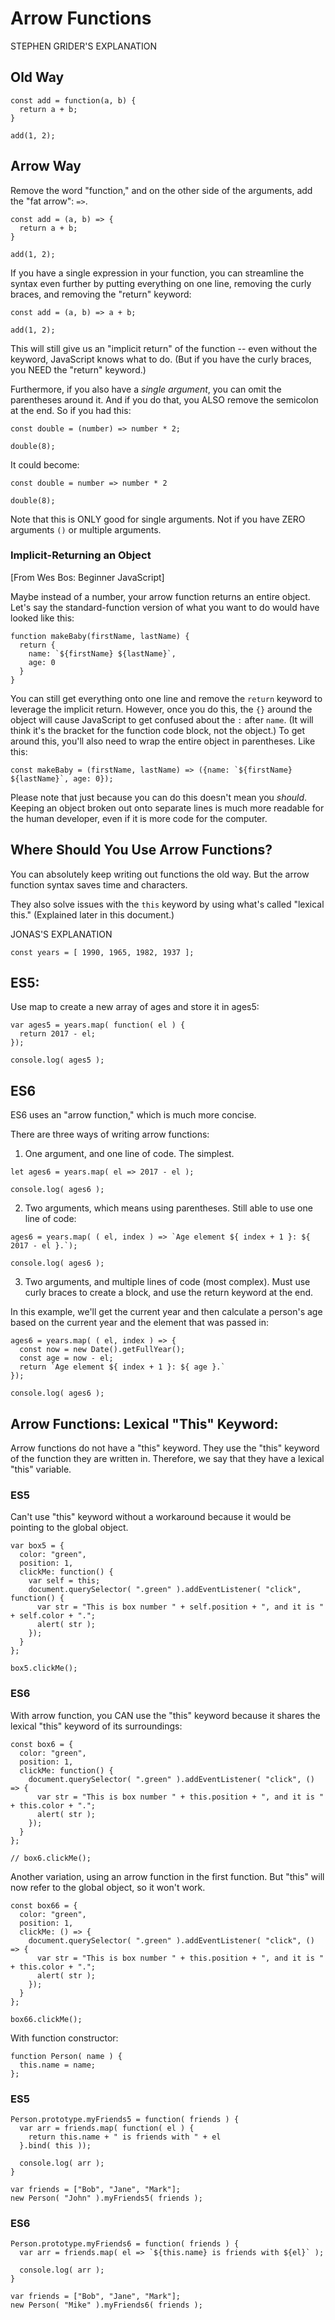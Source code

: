 # Arrow Functions

STEPHEN GRIDER'S EXPLANATION

## Old Way

```
const add = function(a, b) {
  return a + b;
}

add(1, 2);
```


## Arrow Way

Remove the word "function," and on the other side of the arguments, add the "fat arrow": `=>`.

```
const add = (a, b) => {
  return a + b;
}

add(1, 2);
```

If you have a single expression in your function, you can streamline the syntax even further by putting everything on one line, removing the curly braces, and removing the "return" keyword:

```
const add = (a, b) => a + b;

add(1, 2);
```

This will still give us an "implicit return" of the function -- even without the keyword, JavaScript knows what to do. (But if you have the curly braces, you NEED the "return" keyword.)

Furthermore, if you also have a *single argument*, you can omit the parentheses around it. And if you do that, you ALSO remove the semicolon at the end. So if you had this:

```
const double = (number) => number * 2;

double(8);
```

It could become:

```
const double = number => number * 2

double(8);
```

Note that this is ONLY good for single arguments. Not if you have ZERO arguments `()` or multiple arguments.


### Implicit-Returning an Object

[From Wes Bos: Beginner JavaScript]

Maybe instead of a number, your arrow function returns an entire object. Let's say the standard-function version of what you want to do would have looked like this:

```
function makeBaby(firstName, lastName) {
  return {
    name: `${firstName} ${lastName}`,
    age: 0
  }
}
```

You can still get everything onto one line and remove the `return` keyword to leverage the implicit return. However, once you do this, the `{}` around the object will cause JavaScript to get confused about the `:` after `name`.  (It will think it's the bracket for the function code block, not the object.)  To get around this, you'll also need to wrap the entire object in parentheses. Like this:

```
const makeBaby = (firstName, lastName) => ({name: `${firstName} ${lastName}`, age: 0});
```

Please note that just because you can do this doesn't mean you *should*.  Keeping an object broken out onto separate lines is much more readable for the human developer, even if it is more code for the computer.


## Where Should You Use Arrow Functions?

You can absolutely keep writing out functions the old way. But the arrow function syntax saves time and characters.

They also solve issues with the `this` keyword by using what's called "lexical this." (Explained later in this document.)





JONAS'S EXPLANATION


```
const years = [ 1990, 1965, 1982, 1937 ];
```

## ES5:

Use map to create a new array of ages and store it in ages5:

```
var ages5 = years.map( function( el ) {
  return 2017 - el;
});

console.log( ages5 );
```


## ES6

ES6 uses an "arrow function," which is much more concise.

There are three ways of writing arrow functions:

1. One argument, and one line of code. The simplest.

```
let ages6 = years.map( el => 2017 - el );

console.log( ages6 );
```

2. Two arguments, which means using parentheses. Still able to use one line of code:

```
ages6 = years.map( ( el, index ) => `Age element ${ index + 1 }: ${ 2017 - el }.`);

console.log( ages6 );
```

3. Two arguments, and multiple lines of code (most complex). Must use curly braces to create a block, and use the return keyword at the end.

In this example, we'll get the current year and then calculate a person's age based on the current year and the element that was passed in:

```
ages6 = years.map( ( el, index ) => {
  const now = new Date().getFullYear();
  const age = now - el;
  return `Age element ${ index + 1 }: ${ age }.`
});

console.log( ages6 );
```

## Arrow Functions: Lexical "This" Keyword:

Arrow functions do not have a "this" keyword. They use the "this" keyword of the function they are written in. Therefore, we say that they have a lexical "this" variable.

### ES5

Can't use "this" keyword without a workaround because it would be pointing to the global object.

```
var box5 = {
  color: "green",
  position: 1,
  clickMe: function() {
    var self = this;
    document.querySelector( ".green" ).addEventListener( "click", function() {
      var str = "This is box number " + self.position + ", and it is " + self.color + ".";
      alert( str );
    });
  }
};

box5.clickMe();
```

### ES6

With arrow function, you CAN use the "this" keyword because it shares the lexical "this" keyword of its surroundings:

```
const box6 = {
  color: "green",
  position: 1,
  clickMe: function() {
    document.querySelector( ".green" ).addEventListener( "click", () => {
      var str = "This is box number " + this.position + ", and it is " + this.color + ".";
      alert( str );
    });
  }
};

// box6.clickMe();
```

Another variation, using an arrow function in the first function. But "this" will now refer to the global object, so it won't work.

```
const box66 = {
  color: "green",
  position: 1,
  clickMe: () => {
    document.querySelector( ".green" ).addEventListener( "click", () => {
      var str = "This is box number " + this.position + ", and it is " + this.color + ".";
      alert( str );
    });
  }
};

box66.clickMe();
```

With function constructor:

```
function Person( name ) {
  this.name = name;
};
```

### ES5

```
Person.prototype.myFriends5 = function( friends ) {
  var arr = friends.map( function( el ) {
    return this.name + " is friends with " + el
  }.bind( this ));

  console.log( arr );
}

var friends = ["Bob", "Jane", "Mark"];
new Person( "John" ).myFriends5( friends );
```

### ES6

```
Person.prototype.myFriends6 = function( friends ) {
  var arr = friends.map( el => `${this.name} is friends with ${el}` );

  console.log( arr );
}

var friends = ["Bob", "Jane", "Mark"];
new Person( "Mike" ).myFriends6( friends );
```